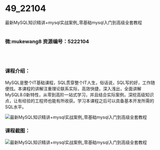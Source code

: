 # 49_22104
最新MySQL知识精讲+mysql实战案例_零基础mysql入门到高级全套教程
<br/></br>
<h3>微:mukewang8 资源编号：5222104</h3>
<br/></br>
<h3>课程介绍：</h3>
<p>MySQL是整个IT基础课程，SQL贯穿整个IT人生，俗话说，SQL写的好，工作随便找。本课程的讲解注重理论联系实际，高效快捷，深入浅出，全面讲解MySQL8.0新特性，从零到高阶一站式学习，并且结合实际案例，深挖高级知识点，让有经验的工程师也能有所收获。学习本课程之后可以具备基本开发所需的SQL水平。</p>
<p><img src="https://www.ko996.com/wp-content/uploads/img/2021/12/1-63-300x185.png" alt="最新MySQL知识精讲+mysql实战案例_零基础mysql入门到高级全套教程"></p>
<div class="info-desc">
<h3>课程截图：</h3>
<p><img src="https://www.ko996.com/wp-content/uploads/img/2021/12/2-27.png" alt="最新MySQL知识精讲+mysql实战案例_零基础mysql入门到高级全套教程"></p>


			
</div>
